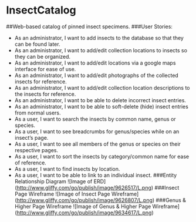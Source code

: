 # InsectCatalog
##Web-based catalog of pinned insect specimens.
###User Stories:
- As an administrator, I want to add insects to the database so that they can be found later.
- As an administrator, I want to add/edit collection locations to insects so they can be organized.
- As an administrator, I want to add/edit locations via a google maps interface for ease of use.
- As an administrator, I want to add/edit photographs of the collected insects for reference.
- As an administrator, I want to add/edit collection location descriptions to the insects for reference.
- As an administrator, I want to be able to delete incorrect insect entries.
- As an administrator, I want to be able to soft-delete (hide) insect entries from normal users.
- As a user, I want to search the insects by common name, genus or species.
- As a user, I want to see breadcrumbs for genus/species while on an insect’s page.
- As a user, I want to see all members of the genus or species on their respective pages.
- As a user, I want to sort the insects by category/common name for ease of reference.
- As a user, I want to find insects by location.
- As a user, I want to be able to link to an individual insect.
###Entity Relationship Diagram
![Image of ERD]
(http://www.gliffy.com/go/publish/image/9626517/L.png)
###Insect Page Wireframe
![Image of Insect Page Wireframe]
(http://www.gliffy.com/go/publish/image/9626807/L.png)
###Genus & Higher Page Wireframe
![Image of Genus & Higher Page Wireframe]
(http://www.gliffy.com/go/publish/image/9634617/L.png)